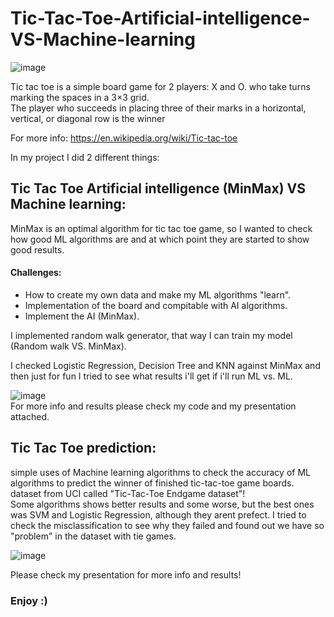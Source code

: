 # Tic-Tac-Toe-Artificial-intelligence-VS-Machine-learning
![image](https://user-images.githubusercontent.com/57837594/157888391-8d10a88a-1896-4090-95aa-5877b98150a5.png) <br />

Tic tac toe is a simple board game for 2 players:  X and O. who take turns marking the spaces in a 3×3 grid.<br />
The player who succeeds in placing three of their marks in a horizontal, vertical, or diagonal row is the winner

For more info: https://en.wikipedia.org/wiki/Tic-tac-toe

In my project I did 2 different things:
## Tic Tac Toe Artificial intelligence (MinMax) VS Machine learning:
MinMax is an optimal algorithm for tic tac toe game, so I wanted to check how good ML algorithms are and at which point they are started to show good results.<br />
#### Challenges:
* How to create my own data and make my ML algorithms "learn".
* Implementation of the board and compitable with AI algorithms.
* Implement the AI (MinMax).<br />

I implemented random walk generator, that way I can train my model (Random walk VS. MinMax).

I checked Logistic Regression, Decision Tree and KNN against MinMax and then just for fun I tried to see what results i'll get if i'll run ML vs. ML.<br />

![image](https://user-images.githubusercontent.com/57837594/157890557-97f231d5-77ec-4095-bb41-61c1a2f8da20.png)
<br />
For more info and results please check my code and my presentation attached.
## Tic Tac Toe prediction:
simple uses of Machine learning algorithms to check the accuracy of ML algorithms to predict the winner of finished tic-tac-toe game boards.
dataset from UCI called "Tic-Tac-Toe Endgame dataset"! <br />
Some algorithms shows better results and some worse, but the best ones was SVM and Logistic Regression, although they arent prefect.
I tried to check the misclassification to see why they failed and found out we have so "problem" in the dataset with tie games.

![image](https://user-images.githubusercontent.com/57837594/157891523-bec654e8-a30a-4b57-ba82-23f69212d536.png)


Please check my presentation for more info and results!

### Enjoy :)

